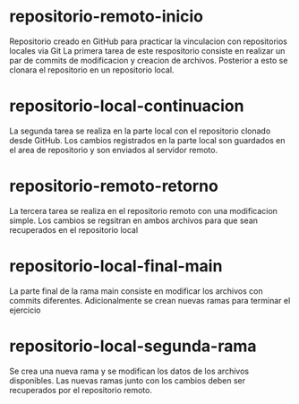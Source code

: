 # repositorio-remoto-inicio
Repositorio creado en GitHub para practicar la vinculacion con repositorios locales via Git
La primera tarea de este respositorio consiste en realizar un par de commits de modificacion y creacion de archivos.
Posterior a esto se clonara el repositorio en un repositorio local.
# repositorio-local-continuacion
La segunda tarea se realiza en la parte local con el repositorio clonado desde GitHub.
Los cambios registrados en la parte local son guardados en el area de repositorio y son enviados al servidor remoto.
# repositorio-remoto-retorno
La tercera tarea se realiza en el repositorio remoto con una modificacion simple.
Los cambios se regsitran en ambos archivos para que sean recuperados en el repositorio local
# repositorio-local-final-main
La parte final de la rama main consiste en modificar los archivos con commits diferentes.
Adicionalmente se crean nuevas ramas para terminar el ejercicio
# repositorio-local-segunda-rama
Se crea una nueva rama y se modifican los datos de los archivos disponibles.
Las nuevas ramas junto con los cambios deben ser recuperados por el repositorio remoto.